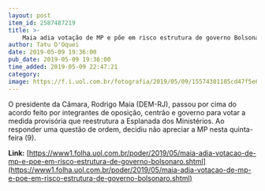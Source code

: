 ```yaml
---
layout: post
item_id: 2587487219
title: >-
    Maia adia votação de MP e põe em risco estrutura de governo Bolsonaro
author: Tatu D'Oquei
date: 2019-05-09 19:36:00
pub_date: 2019-05-09 19:36:00
time_added: 2019-05-09 22:47:21
category: 
image: https://f.i.uol.com.br/fotografia/2019/05/09/15574301105cd47f5e6b80e_1557430110_3x2_rt.jpg
---
```


O presidente da Câmara, Rodrigo Maia (DEM-RJ), passou por cima do acordo feito por integrantes de oposição, centrão e governo para votar a medida provisória que reestrutura a Esplanada dos Ministérios. Ao responder uma questão de ordem, decidiu não apreciar a MP nesta quinta-feira (9).

**Link:** [https://www1.folha.uol.com.br/poder/2019/05/maia-adia-votacao-de-mp-e-poe-em-risco-estrutura-de-governo-bolsonaro.shtml](https://www1.folha.uol.com.br/poder/2019/05/maia-adia-votacao-de-mp-e-poe-em-risco-estrutura-de-governo-bolsonaro.shtml)

